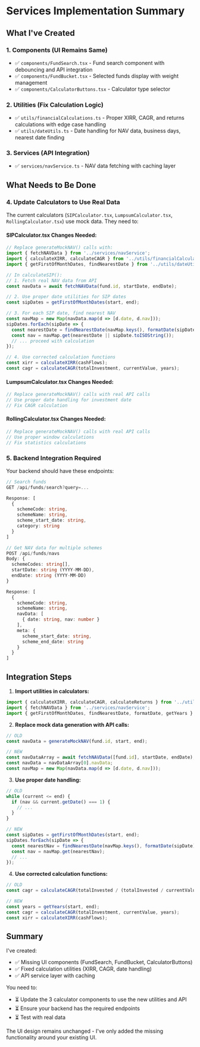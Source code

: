 # Services Implementation Summary

## What I've Created

### 1. **Components (UI Remains Same)**
- ✅ `components/FundSearch.tsx` - Fund search component with debouncing and API integration
- ✅ `components/FundBucket.tsx` - Selected funds display with weight management
- ✅ `components/CalculatorButtons.tsx` - Calculator type selector

### 2. **Utilities (Fix Calculation Logic)**
- ✅ `utils/financialCalculations.ts` - Proper XIRR, CAGR, and returns calculations with edge case handling
- ✅ `utils/dateUtils.ts` - Date handling for NAV data, business days, nearest date finding

### 3. **Services (API Integration)**
- ✅ `services/navService.ts` - NAV data fetching with caching layer

## What Needs to Be Done

### 4. **Update Calculators to Use Real Data**

The current calculators (`SIPCalculator.tsx`, `LumpsumCalculator.tsx`, `RollingCalculator.tsx`) use mock data. They need to:

#### SIPCalculator.tsx Changes Needed:
```typescript
// Replace generateMockNAV() calls with:
import { fetchNAVData } from '../services/navService';
import { calculateXIRR, calculateCAGR } from '../utils/financialCalculations';
import { getFirstOfMonthDates, findNearestDate } from '../utils/dateUtils';

// In calculateSIP():
// 1. Fetch real NAV data from API
const navData = await fetchNAVData(fund.id, startDate, endDate);

// 2. Use proper date utilities for SIP dates
const sipDates = getFirstOfMonthDates(start, end);

// 3. For each SIP date, find nearest NAV
const navMap = new Map(navData.map(d => [d.date, d.nav]));
sipDates.forEach(sipDate => {
  const nearestDate = findNearestDate(navMap.keys(), formatDate(sipDate));
  const nav = navMap.get(nearestDate || sipDate.toISOString());
  // ... proceed with calculation
});

// 4. Use corrected calculation functions
const xirr = calculateXIRR(cashFlows);
const cagr = calculateCAGR(totalInvestment, currentValue, years);
```

#### LumpsumCalculator.tsx Changes Needed:
```typescript
// Replace generateMockNAV() calls with real API calls
// Use proper date handling for investment date
// Fix CAGR calculation
```

#### RollingCalculator.tsx Changes Needed:
```typescript
// Replace generateMockNAV() calls with real API calls
// Use proper window calculations
// Fix statistics calculations
```

### 5. **Backend Integration Required**

Your backend should have these endpoints:

```typescript
// Search funds
GET /api/funds/search?query=...

Response: [
  {
    schemeCode: string,
    schemeName: string,
    scheme_start_date: string,
    category: string
  }
]

// Get NAV data for multiple schemes
POST /api/funds/navs
Body: {
  schemeCodes: string[],
  startDate: string (YYYY-MM-DD),
  endDate: string (YYYY-MM-DD)
}

Response: [
  {
    schemeCode: string,
    schemeName: string,
    navData: [
      { date: string, nav: number }
    ],
    meta: {
      scheme_start_date: string,
      scheme_end_date: string
    }
  }
]
```

## Integration Steps

1. **Import utilities in calculators:**
```typescript
import { calculateXIRR, calculateCAGR, calculateReturns } from '../utils/financialCalculations';
import { fetchNAVData } from '../services/navService';
import { getFirstOfMonthDates, findNearestDate, formatDate, getYears } from '../utils/dateUtils';
```

2. **Replace mock data generation with API calls:**
```typescript
// OLD
const navData = generateMockNAV(fund.id, start, end);

// NEW
const navDataArray = await fetchNAVData([fund.id], startDate, endDate);
const navData = navDataArray[0].navData;
const navMap = new Map(navData.map(d => [d.date, d.nav]));
```

3. **Use proper date handling:**
```typescript
// OLD
while (current <= end) {
  if (nav && current.getDate() === 1) {
    // ...
  }
}

// NEW
const sipDates = getFirstOfMonthDates(start, end);
sipDates.forEach(sipDate => {
  const nearestNav = findNearestDate(navMap.keys(), formatDate(sipDate));
  const nav = navMap.get(nearestNav);
  // ...
});
```

4. **Use corrected calculation functions:**
```typescript
// OLD
const cagr = calculateCAGR(totalInvested / (totalInvested / currentValue), ...);

// NEW
const years = getYears(start, end);
const cagr = calculateCAGR(totalInvestment, currentValue, years);
const xirr = calculateXIRR(cashFlows);
```

## Summary

I've created:
- ✅ Missing UI components (FundSearch, FundBucket, CalculatorButtons)
- ✅ Fixed calculation utilities (XIRR, CAGR, date handling)
- ✅ API service layer with caching

You need to:
- ⏳ Update the 3 calculator components to use the new utilities and API
- ⏳ Ensure your backend has the required endpoints
- ⏳ Test with real data

The UI design remains unchanged - I've only added the missing functionality around your existing UI.



